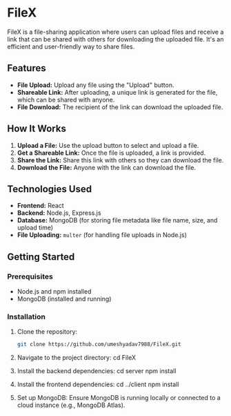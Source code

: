 # FileX

FileX is a file-sharing application where users can upload files and receive a link that can be shared with others for downloading the uploaded file. It's an efficient and user-friendly way to share files.

## Features

- **File Upload:** Upload any file using the "Upload" button.
- **Shareable Link:** After uploading, a unique link is generated for the file, which can be shared with anyone.
- **File Download:** The recipient of the link can download the uploaded file.

## How It Works

1. **Upload a File:** Use the upload button to select and upload a file.
2. **Get a Shareable Link:** Once the file is uploaded, a link is provided.
3. **Share the Link:** Share this link with others so they can download the file.
4. **Download the File:** Anyone with the link can download the file.


## Technologies Used

- **Frontend:** React
- **Backend:** Node.js, Express.js
- **Database:** MongoDB (for storing file metadata like file name, size, and upload time)
- **File Uploading:** `multer` (for handling file uploads in Node.js)

## Getting Started

### Prerequisites

- Node.js and npm installed
- MongoDB (installed and running)

### Installation

1. Clone the repository:

   ```bash
   git clone https://github.com/umeshyadav7988/FileX.git

2. Navigate to the project directory:
   cd FileX
   
4. Install the backend dependencies:
   cd server
   npm install
   
5. Install the frontend dependencies:
   cd ../client
   npm install
6. Set up MongoDB:
   Ensure MongoDB is running locally or connected to a cloud instance (e.g., MongoDB Atlas).
